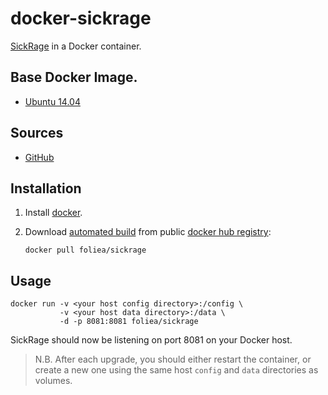 # docker-sickrage
[SickRage](https://sickrage.tv/) in a Docker container.

## Base Docker Image.

* [Ubuntu 14.04](https://registry.hub.docker.com/_/ubuntu/)

## Sources

* [GitHub](https://github.com/foliea/docker-sickrage)

## Installation

1. Install [docker](http://www.docker.com).

2. Download [automated build](https://registry.hub.docker.com/u/foliea/sickrage) from public 
[docker hub registry](https://registry.hub.docker.com/):

    `docker pull foliea/sickrage`

## Usage

    docker run -v <your host config directory>:/config \
               -v <your host data directory>:/data \
               -d -p 8081:8081 foliea/sickrage
               
SickRage should now be listening on port 8081 on your Docker host.

>N.B. After each upgrade, you should either restart the container, or create a new one
using the same host `config` and `data` directories as volumes.
